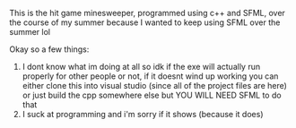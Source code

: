 This is the hit game minesweeper, programmed using c++ and SFML, over the course of my summer because I wanted to keep using SFML over the summer lol

Okay so a few things:

1) I dont know what im doing at all so idk if the exe will actually run properly for other people or not, if it doesnt wind up working you can either clone this into visual studio (since all of the project files are here) or just build the cpp somewhere else but YOU WILL NEED SFML to do that
2) I suck at programming and i'm sorry if it shows (because it does)
